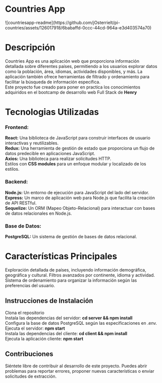 <h1>Countries App</h1>
![countriesapp-readme](https://github.com/jOsterrielt/pi-countries/assets/126017918/6babaffd-0ccc-44cd-964a-e3d403574a70)

<h1>Descripción
</h1>
Countries App es una aplicación web que proporciona información detallada sobre diferentes países, permitiendo a los usuarios explorar datos como la población, área, idiomas, actividades disponibles, y más. La aplicación también ofrece herramientas de filtrado y ordenamiento para facilitar la búsqueda de información específica.
<br>Este proyecto fue creado para poner en practica los conocimientos adquiridos en el bootcamp de desarrollo web Full Stack de <strong>Henry</strong>
<h1>Tecnologias Utilizadas</h1>
<h3>Frontend:</h3>

<strong>React:</strong> Una biblioteca de JavaScript para construir interfaces de usuario interactivas y reutilizables.<br>
<strong>Redux:</strong> Una herramienta de gestión de estado que proporciona un flujo de datos predecible en aplicaciones JavaScript.<br>
<strong>Axios:</strong> Una biblioteca para realizar solicitudes HTTP.<br>
Estilos con <strong>CSS modules</strong> para un enfoque modular y localizado de los estilos.
<h3>Backend:</h3>

<strong>Node.js:</strong> Un entorno de ejecución para JavaScript del lado del servidor.<br>
<strong>Express:</strong> Un marco de aplicación web para Node.js que facilita la creación de API RESTful.<br>
<strong>Sequelize:</strong> Un ORM (Mapeo Objeto-Relacional) para interactuar con bases de datos relacionales en Node.js.<br>
<h3>Base de Datos:</h3>

<strong>PostgreSQL:</strong> Un sistema de gestión de bases de datos relacional.

<h1>Características Principales</h1> 
Exploración detallada de países, incluyendo información demográfica, geográfica y cultural.
Filtros avanzados por continente, idioma y actividad.
Sistema de ordenamiento para organizar la información según las preferencias del usuario.

<h2>Instrucciones de Instalación</h2>
Clona el repositorio<br>
Instala las dependencias del servidor: <strong>cd server && npm install</strong> <br>
Configura la base de datos PostgreSQL según las especificaciones en .env.<br>
Ejecuta el servidor: <strong>npm start</strong><br> 
Instala las dependencias del cliente: <strong>cd client && npm install</strong> <br>
Ejecuta la aplicación cliente: <strong>npm start</strong> 

<h2>Contribuciones</h2>
Siéntete libre de contribuir al desarrollo de este proyecto. Puedes abrir problemas para reportar errores, proponer nuevas características o enviar solicitudes de extracción.
